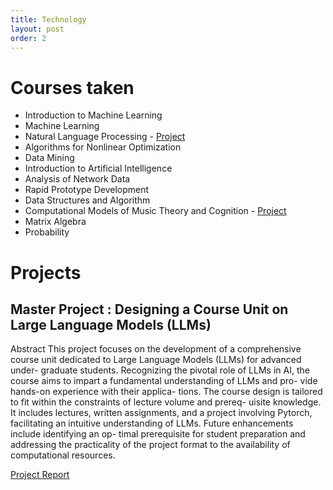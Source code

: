 ```yaml
---
title: Technology
layout: post
order: 2
---
```


# Courses taken

- Introduction to Machine Learning
- Machine Learning
- Natural Language Processing - [Project](CSE_527A_Final_Paper.pdf)
- Algorithms for Nonlinear Optimization
- Data Mining
- Introduction to Artificial Intelligence
- Analysis of Network Data
- Rapid Prototype Development
- Data Structures and Algorithm		
- Computational Models of Music Theory and Cognition - [Project](ComputationalMusicTheory_project.png)
- Matrix Algebra
- Probability

# Projects

## Master Project : Designing a Course Unit on Large Language Models (LLMs)
Abstract
This project focuses on the development of a comprehensive course unit dedicated to Large Language Models (LLMs) for advanced under- graduate students. Recognizing the pivotal role of LLMs in AI, the course aims to impart a fundamental understanding of LLMs and pro- vide hands-on experience with their applica- tions. The course design is tailored to fit within the constraints of lecture volume and prereq- uisite knowledge. It includes lectures, written assignments, and a project involving Pytorch, facilitating an intuitive understanding of LLMs. Future enhancements include identifying an op- timal prerequisite for student preparation and addressing the practicality of the project format to the availability of computational resources.

[Project Report](MasterProjectReport_ZiweiWang.pdf)

